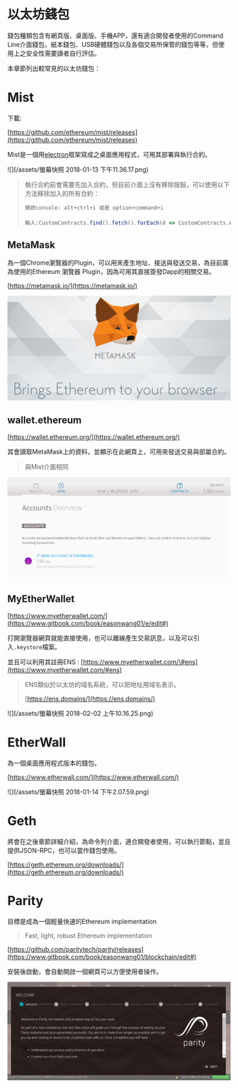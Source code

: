 # 以太坊錢包

錢包種類包含有網頁版、桌面版、手機APP，還有適合開發者使用的Command Line介面錢包，紙本錢包、USB硬體錢包以及各個交易所保管的錢包等等，但使用上之安全性需要讀者自行評估。

本章節列出較常見的以太坊錢包：

# Mist

下載:

[https://github.com/ethereum/mist/releases](https://github.com/ethereum/mist/releases)

Mist是一個用[electron](https://github.com/atom/electron)框架寫成之桌面應用程式，可用其部署與執行合約。

![](/assets/螢幕快照 2018-01-13 下午11.36.17.png)



> 執行合約前會需要先加入合約，但目前介面上沒有移除按鈕，可以使用以下方法移除加入的所有合約：
>
> ```js
> 開啟console: alt+ctrl+i 或是 option+command+i
>
> 輸入:CustomContracts.find().fetch().forEach(d => CustomContracts.remove(d))
> ```

## MetaMask

為一個Chrome瀏覽器的Plugin，可以用來產生地址、接送與發送交易，為目前廣為使用的Ethereum 瀏覽器 Plugin，因為可用其直接簽發Dapp的相關交易。

[https://metamask.io/](https://metamask.io/)

![](/assets/09.png)

## wallet.ethereum

[https://wallet.ethereum.org/](https://wallet.ethereum.org/)

其會讀取MetaMask上的資料，並顯示在此網頁上，可用來發送交易與部屬合約。

> 與Mist介面相同

![](/assets/9091.png)

## MyEtherWallet

[https://www.myetherwallet.com/](https://www.gitbook.com/book/easonwang01/e/edit#)

打開瀏覽器網頁就能直接使用，也可以離線產生交易訊息，以及可以引入`.keystore`檔案。

並且可以利用其註冊ENS : [https://www.myetherwallet.com/\#ens](https://www.myetherwallet.com/#ens)

> ENS類似於以太坊的域名系統，可以把地址用域名表示。
>
> [https://ens.domains/](https://ens.domains/)

![](/assets/螢幕快照 2018-02-02 上午10.16.25.png)

# EtherWall

為一個桌面應用程式版本的錢包。

[https://www.etherwall.com/](https://www.etherwall.com/)

![](/assets/螢幕快照 2018-01-14 下午2.07.59.png)

# Geth

將會在之後章節詳細介紹，為命令列介面，適合開發者使用，可以執行節點，並且提供JSON-RPC，也可以當作錢包使用。

[https://geth.ethereum.org/downloads/](https://geth.ethereum.org/downloads/)

# Parity

目標是成為一個輕量快速的Ethereum implementation

> Fast, light, robust Ethereum implementation

[https://github.com/paritytech/parity/releases](https://www.gitbook.com/book/easonwang01/blockchain/edit#)

安裝後啟動，會自動開啟一個網頁可以方便使用者操作。

![](/assets/bd4dbf77-75f5-4fcd-8ea4-e8f88e0d8be4.png)

